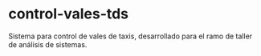 control-vales-tds
=================

Sistema para control de vales de taxis, desarrollado para el ramo de taller de análisis de sistemas.
